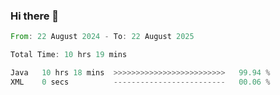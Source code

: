 ### Hi there 👋

<!--START_SECTION:waka-->

```rust
From: 22 August 2024 - To: 22 August 2025

Total Time: 10 hrs 19 mins

Java   10 hrs 18 mins  >>>>>>>>>>>>>>>>>>>>>>>>>   99.94 %
XML    0 secs          -------------------------   00.06 %
```

<!--END_SECTION:waka-->
